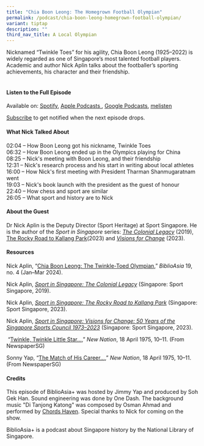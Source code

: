 ```yaml
---
title: "Chia Boon Leong: The Homegrown Football Olympian"
permalink: /podcast/chia-boon-leong-homegrown-football-olympian/
variant: tiptap
description: ""
third_nav_title: A Local Olympian
---
```

<p>Nicknamed “Twinkle Toes” for his agility, Chia Boon Leong (1925–2022)
is widely regarded as one of Singapore‘s most talented football players.
Academic and author Nick Aplin talks about the footballer’s sporting achievements,
his character and their friendship.</p>
<h4><br><strong>Listen to the Full Episode</strong></h4>
<p>Available on: <a href="https://open.spotify.com/episode/2y8wl7lKlIl5p2T51PVPML" rel="noopener noreferrer nofollow" target="_blank"><u>Spotify</u></a>,
<a href="https://podcasts.apple.com/us/podcast/singapore-bands-in-wartime-vietnam/id1688142751?i=1000648327193" rel="noopener noreferrer nofollow" target="_blank"><u>Apple Podcasts </u>
</a>, <a href="https://podcasts.google.com/feed/aHR0cHM6Ly9mZWVkcy5jYXB0aXZhdGUuZm0vYmlibGlvYXNpYS8/episode/OGNiNGFhYTQtMmJhYi00NWE5LTljYTUtZjhiN2VlYzNkNmNk?sa=X&amp;ved=0CAUQkfYCahcKEwiwq5uH5-GEAxUAAAAAHQAAAAAQAQ" rel="noopener noreferrer nofollow" target="_blank"><u>Google Podcasts</u></a>,
<a href="https://www.melisten.sg/podcast/playlist/BiblioAsia%2B-2115156/Singapore-Bands-in-Wartime-Vietnam-2323896" rel="noopener noreferrer nofollow" target="_blank"><u>melisten</u>
</a>
</p>
<p><a href="https://open.spotify.com/show/66PYiIthr1KqQhJ82XH4DN" rel="noopener noreferrer nofollow" target="_blank"><u>Subscribe</u></a> to
get notified when the next episode drops.</p>
<p></p>
<h4><strong>What Nick Talked About</strong></h4>
<p>02:04 – How Boon Leong got his nickname, Twinkle Toes
<br>06:32 – How Boon Leong ended up in the Olympics playing for China
<br>08:25 – Nick's meeting with Boon Leong, and their friendship
<br>12:31 – Nick's research process and his start in writing about local athletes
<br>16:00 – How Nick's first meeting with President Tharman Shanmugaratnam
went
<br>19:03 – Nick's book launch with the president as the guest of honour
<br>22:40 – How chess and sport are similar
<br>26:05 – What sport and history are to Nick</p>
<h4><strong>About the Guest</strong></h4>
<p>Dr Nick Aplin is the Deputy Director (Sport Heritage) at Sport Singapore.
He is the author of the <em>Sport in Singapore</em> series:<em> <a href="https://eservice.nlb.gov.sg/redir/itemdetails?bid=203990042" rel="noopener noreferrer nofollow" target="_blank">The Colonial Legacy</a> </em>(2019),
<a href="https://eservice.nlb.gov.sg/redir/itemdetails?bid=206068467" rel="noopener noreferrer nofollow" target="_blank">The Rocky Road to Kallang Park</a>(2023) and <em><a href="https://eservice.nlb.gov.sg/redir/itemdetails?bid=300007221" rel="noopener noreferrer nofollow" target="_blank">Visions for Change</a> </em>(2023).</p>
<p></p>
<h4><strong>Resources</strong></h4>
<p>Nick Aplin, “<a href="https://biblioasia.nlb.gov.sg/vol-19/issue-4/jan-mar-2024/chia-boon-leong-football-soccer/" rel="noopener noreferrer nofollow" target="_blank">Chia Boon Leong: The Twinkle-Toed Olympian</a>,” <em>BiblioAsia </em>19,
no. 4 (Jan–Mar 2024).</p>
<p>Nick Aplin, <em><a href="Sport%20in%20Singapore:%20The%20Colonial%20Legacy" rel="noopener noreferrer nofollow" target="_blank">Sport in Singapore: The Colonial Legacy</a></em> (Singapore:
Sport Singapore, 2019).</p>
<p>Nick Aplin, <em><a href="https://eservice.nlb.gov.sg/redir/itemdetails?bid=206068467" rel="noopener noreferrer nofollow" target="_blank">Sport in Singapore: The Rocky Road to Kallang Park</a></em> (Singapore:
Sport Singapore, 2023).</p>
<p>Nick Aplin, <em><a href="https://eservice.nlb.gov.sg/redir/itemdetails?bid=300007221" rel="noopener noreferrer nofollow" target="_blank">Sport in Singapore: Visions for Change: 50 Years of the Singapore Sports Council 1973–2023</a></em> (Singapore:
Sport Singapore, 2023).</p>
<p>&nbsp;“<a href="https://eresources.nlb.gov.sg/newspapers/digitised/article/newnation19750418-1.2.20.1.1" rel="noopener noreferrer nofollow" target="_blank">Twinkle, Twinkle Little Star…</a>,”&nbsp;<em>New Nation</em>,
18 April 1975, 10–11. (From NewspaperSG)&nbsp;</p>
<p>Sonny Yap, “<a href="https://eresources.nlb.gov.sg/newspapers/digitised/article/newnation19750418-1.2.20.1.3" rel="noopener noreferrer nofollow" target="_blank">The Match of His Career…</a>,”&nbsp;<em>New Nation</em>,
18 April 1975, 10–11. (From NewspaperSG)&nbsp;</p>
<p></p>
<h4><strong>Credits</strong></h4>
<p>This episode of BiblioAsia+ was hosted by Jimmy Yap and produced by Soh
Gek Han. Sound engineering was done by One Dash. The background music "Di
Tanjong Katong" was composed by Osman Ahmad and performed by <a href="https://www.youtube.com/watch?v=uA2v7ka5TAI" rel="noopener noreferrer nofollow" target="_blank"><u>Chords Haven</u></a>.
Special thanks to Nick for coming on the show.</p>
<p>BiblioAsia+ is a podcast about Singapore history by the National Library
of Singapore.</p>
